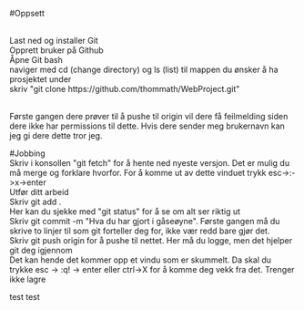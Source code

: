 #Oppsett

<br>
Last ned og installer Git

<br>
Opprett bruker på Github

<br>
Åpne Git bash
<br>
naviger med cd (change directory) og ls (list) til mappen du ønsker å ha prosjektet under
<br>
skriv "git clone https://github.com/thommath/WebProject.git"
<br>
<br>

Første gangen dere prøver til å pushe til origin vil dere få feilmelding siden dere ikke har permissions til dette. Hvis dere sender meg brukernavn kan jeg gi dere dette tror jeg.
<br>

#Jobbing
<br>
Skriv i konsollen "git fetch" for å hente ned nyeste versjon. Det er mulig du må merge og forklare hvorfor. For å komme ut av dette vinduet trykk esc->:->x->enter
<br>
Utfør ditt arbeid
<br>
Skriv git add .
<br>
Her kan du sjekke med "git status" for å se om alt ser riktig ut
<br>
Skriv git commit -m "Hva du har gjort i gåseøyne". Første gangen må du skrive to linjer til som git forteller deg for, ikke vær redd bare gjør det.
<br>
Skriv git push origin for å pushe til nettet. Her må du logge, men det hjelper git deg igjennom
<br>
Det kan hende det kommer opp et vindu som er skummelt. Da skal du trykke esc -> :q! -> enter eller ctrl->X for å komme deg vekk fra det. Trenger ikke lagre

test
test
